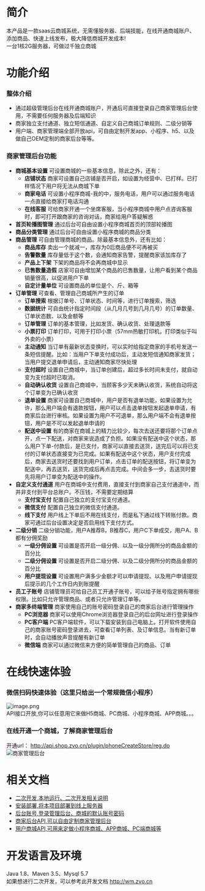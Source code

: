 # 简介

本产品是一款saas云商城系统，无需懂服务器、后端技能，在线开通商城账户、添加商品、快速上线发布，极大降低商城开发成本!  
一台1核2G服务器，可做过千独立商城

# 功能介绍

### 整体介绍
* 通过超级管理后台在线开通商城账户，开通后可直接登录自己商家管理后台使用，不需要任何服务器及后端知识
* 商家独立支付通道、独立短信通道、自定义自己商城订单规则、二级分销等
* 用户端、商家管理端全部开放api，可自由定制开发app、小程序、h5、以及做自己OEM定制的商家后台等等。

### 商家管理后台功能

* **商城基本设置**  可设置商城的一些基本信息，除此之外，还有：   
  * **店铺状态**   商家可设置自己店铺是否开启，如设置为经营中、已打样。已打样情况下用户将无法从商城下单   
  * **商家电话**   可设置小程序商城-我的中，服务电话，用户可以通过服务电话一点直接给商家打电话沟通  
  * **在线客服**   可给商家开通一个坐席客服，当小程序商城中用户点咨询客服时，即可打开跟商家的咨询对话，商家给用户答疑解惑   
* **首页轮播图管理**  通过后台可自由设置小程序商城首页的顶部轮播图   
* **商品分类管理**  通过后台可自由设置小程序商城的商品分类   
* **商品管理**  可自由管理商城的商品。除最基本信息外，还有比如：   
  * **商品库存**  卖出一个就减一，库存为0后商品便不可再被买  
  * **告警数量**   库存量低于这个数，会通知商家告警，提醒商家该加库存了   
  * **产品上下架**   下架的商品将不会再商城中显示   
  * **已售数量造假**   店家可自由增加某个商品的已售数量，让用户看到某个商品销量很高，以促进用户下单   
  * **自定计量单位**   可设置商品的单位是个、斤、箱等   
* **订单管理**   可查看、管理自己商城所产生的订单   
  * **订单搜索**   根据订单号、订单状态、时间等，进行订单搜索，筛选   
  * **数据统计**  可自由统计指定时间段（从几月几号到几月几号）的订单数量、订单状态数、以及金额等   
  * **订单管理**  订单的基本管理，比如发货、确认收货、处理退款等   
  * **小票打印**  订单打印，可用于打印小票（57mm热敏打印机，打印类似于叫外卖的小票）   
  * **主动通知**  当订单有最新状态变换时，可以实时给指定商家的手机号发送一条短信提醒。比如：当用户下单支付成功后，主动发短信通知商家发货；当用户提交退单申请后，主动通知商家尽快处理   
  * **支付超时**   设置自己商城中，当订单创建后，超过多长时间未支付，就自动变为支付超时已取消。  
  * **自动确认收货**   设置自己商城中，当顾客多少天未确认收货，系统自动将这个订单变为已确认收货   
  * **退单设置**   商家可设置自己商城中，用户是否有退单功能，如果设置为允许，那么用户端会有退款按钮，用户可以点击退单按钮发起退单申请，有商家后台进行审核。如果设置为用户不可退单，那么用户端不会有退单按钮，用户是不可以发起退单申请的   
  * **配送中设置**   有的商家在商城上的精力比较少，每次去送还要将那个订单点开，点一下配送，对商家来说造成了负担。如果没有配送中这个状态，那么用户下单-付款后，是已支付，商家可以直接去送货，送完后可以将已支付的订单状态直接变为已完成。如果有配送中这个状态，用户支付完成后，商家去送货时还要找到用户订单，点击订单的配送按钮，将订单变为配送中，再去送货，送货完成后再点击完成。中间会多一步，去送货时要先将用户订单变为配送中的操作。   
* **自定义支付通道**  用户在商城中支付费用，直接支付到商家自己支付通道中，而并非支付到平台总账户。不压钱，不需要定期结算   
  * **支付宝支付**   配置自己独立的支付宝支付通道。  
  * **微信支付**   配置自己独立的微信支付通道。  
  * **线下支付**   用户线上下单后不用在线支付，而是私下通过线下转账付款。商家可通过后台设置决定是否启用线下支付方式。   
* **二级分销**   二级分销功能，用户A推荐B，B推荐C，用户C下单成交，用户A、B都有分佣奖励   
  * **一级分佣设置**   可设置是否开启一级分佣、以及一级分佣所分的商品金额的百分比 
  * **二级分佣设置**   可设置是否开启二级分佣、以及二级分佣所分的商品金额的百分比 
  * **用户提现设置**   可设置用户满多少金额才可以申请提现、以及用户申请提现后提示的几个工作日内到账提醒  
* **员工子账号**   店铺管理员可给自己员工开通子账号，可以给子账号指定拥有哪些权限。比如只允许管理商品、或者只允许管理订单等。  
* **商家多终端管理**   商家使用自己的账号密码登录自己的商家后台进行管理操作  
  * **PC浏览器**   商家可以使用Chrome浏览器登录自己的后台网址进行登录操作   
  * **PC客户端**   PC客户端软件，可以下载安装到自己电脑上。打开软件使用自己的商家账号密码登录进去，可查看订单列表、及订单信息。当有新订单时，会自动播放声音提醒有新订单   
  * **微信端**   商家可以通过微信来方便的简单管理自己的商品、订单   


# 在线快速体验
### 微信扫码快速体验（这里只给出一个常规微信小程序）
![image.png](https://images.gitee.com/uploads/images/2021/1207/105248_7a79d564_429922.png)  
API接口开放,你可以任意用它来做H5商城、PC商城、小程序商城、APP商城。。。

### 在线开通一个商城，了解商家管理后台  
开通url： http://api.shop.zvo.cn/plugin/phoneCreateStore/reg.do  
![商家管理后台](https://images.gitee.com/uploads/images/2021/0816/101520_63daccd0_429922.png)


# 相关文档  
* [二次开发,本地运行、二次开发相关说明](https://gitee.com/leimingyun/dashboard/wikis/leimingyun/bed2ecca-8e2e-4b20-8099-10f09101b097/preview?doc_id=1532896&sort_id=4255124)
* [安装部署,将本项目部署到线上服务器](https://gitee.com/leimingyun/dashboard/wikis/leimingyun/bed2ecca-8e2e-4b20-8099-10f09101b097/preview?doc_id=1532896&sort_id=4255147)
* [后台账号,登录管理后台、商城的默认账号密码](https://gitee.com/leimingyun/dashboard/wikis/leimingyun/serverinstall/preview?sort_id=4110640&doc_id=1473420)
* [商家后台API,可以自由定制商家管理后台](https://gitee.com/leimingyun/dashboard/wikis/leimingyun/889cb0c9-be33-4a47-aec6-20cd27ea52be/preview?doc_id=1525567&sort_id=4298491)
* [用户商城API,可用来定做小程序商城、APP商城、PC端商城等](http://shop.wang.market)


# 开发语言及环境  
Java 1.8、Maven 3.5、Mysql 5.7  
如果想进行二次开发，可以参考此开发文档 http://wm.zvo.cn



